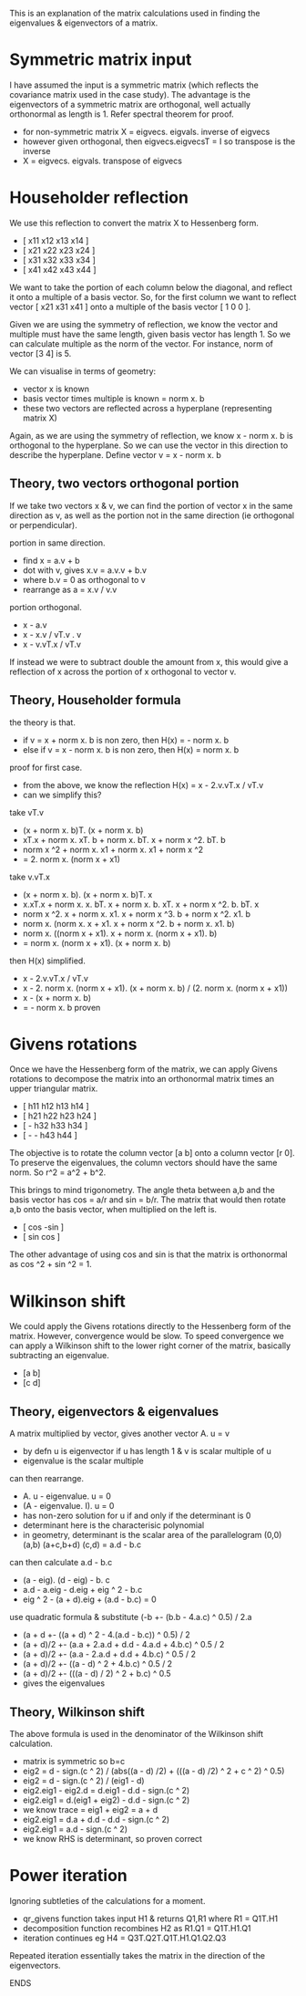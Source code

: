 This is an explanation of the matrix calculations used in finding the
eigenvalues & eigenvectors of a matrix.

# Symmetric matrix input

I have assumed the input is a symmetric matrix (which reflects the covariance
matrix used in the case study). The advantage is the eigenvectors of a
symmetric matrix are orthogonal, well actually orthonormal as length is 1.
Refer spectral theorem for proof.
- for non-symmetric matrix X = eigvecs. eigvals. inverse of eigvecs
- however given orthogonal, then eigvecs.eigvecsT = I so transpose is the inverse
- X = eigvecs. eigvals. transpose of eigvecs

# Householder reflection

We use this reflection to convert the matrix X to Hessenberg form.

- [ x11 x12 x13 x14 ]
- [ x21 x22 x23 x24 ]
- [ x31 x32 x33 x34 ]
- [ x41 x42 x43 x44 ]

We want to take the portion of each column below the diagonal, and reflect it
onto a multiple of a basis vector. So, for the first column we want to reflect
vector [ x21 x31 x41 ] onto a multiple of the basis vector [ 1 0 0 ].

Given we are using the symmetry of reflection, we know the vector and multiple
must have the same length, given basis vector has length 1. So we can calculate
multiple as the norm of the vector. For instance, norm of vector [3 4] is 5.

We can visualise in terms of geometry:
- vector x is known
- basis vector times multiple is known = norm x. b
- these two vectors are reflected across a hyperplane (representing matrix X)

Again, as we are using the symmetry of reflection, we know  x - norm x. b is
orthogonal to the hyperplane. So we can use the vector in this direction to
describe the hyperplane. Define vector v = x - norm x. b

## Theory, two vectors orthogonal portion

If we take two vectors x & v, we can find the portion of vector x in the same
direction as v, as well as the portion not in the same direction (ie orthogonal
or perpendicular).

portion in same direction.
- find x = a.v + b
- dot with v, gives x.v = a.v.v + b.v  
- where b.v = 0 as orthogonal to v
- rearrange as  a = x.v / v.v

portion orthogonal.
- x - a.v
- x - x.v / vT.v . v
- x - v.vT.x / vT.v

If instead we were to subtract double the amount from x, this would give a
reflection of x across the portion of x orthogonal to vector v.

## Theory, Householder formula

the theory is that.
- if v = x + norm x. b is non zero, then H(x) = - norm x. b
- else if v = x - norm x. b is non zero, then H(x) = norm x. b

proof for first case.
- from the above, we know the reflection H(x) = x - 2.v.vT.x / vT.v
- can we simplify this?

take vT.v
- (x + norm x. b)T. (x + norm x. b)
- xT.x + norm x. xT. b + norm x. bT. x + norm x ^2. bT. b
- norm x ^2 + norm x. x1 + norm x. x1 + norm x ^2
- = 2. norm x. (norm x + x1)

take v.vT.x
- (x + norm x. b). (x + norm x. b)T. x
- x.xT.x + norm x. x. bT. x + norm x. b. xT. x + norm x ^2. b. bT. x
- norm x ^2. x + norm x. x1. x + norm x ^3. b + norm x ^2. x1. b
- norm x. (norm x. x + x1. x + norm x ^2. b + norm x. x1. b)
- norm x. ((norm x + x1). x + norm x. (norm x + x1). b)
- = norm x. (norm x + x1). (x + norm x. b)

then H(x) simplified.
- x - 2.v.vT.x / vT.v
- x - 2. norm x. (norm x + x1). (x + norm x. b) / (2. norm x. (norm x + x1))
- x - (x + norm x. b)
- = - norm x. b  proven

# Givens rotations

Once we have the Hessenberg form of the matrix, we can apply Givens rotations
to decompose the matrix into an orthonormal matrix times an upper triangular
matrix.

- [ h11 h12 h13 h14 ]
- [ h21 h22 h23 h24 ]
- [ -   h32 h33 h34 ]
- [ -   -   h43 h44 ]

The objective is to rotate the column vector [a b] onto a column vector [r 0].
To preserve the eigenvalues, the column vectors should have the same norm. So
r^2 = a^2 + b^2.

This brings to mind trigonometry. The angle theta between a,b and the basis vector
has cos = a/r and sin = b/r. The matrix that would then rotate a,b onto the
basis vector, when multiplied on the left is.
- [ cos -sin ]
- [ sin cos ]

The other advantage of using cos and sin is that the matrix is orthonormal
as cos ^2 + sin ^2 = 1.

# Wilkinson shift

We could apply the Givens rotations directly to the Hessenberg form of the matrix.
However, convergence would be slow. To speed convergence we can apply a Wilkinson
shift to the lower right corner of the matrix, basically subtracting an eigenvalue.

- [a b]
- [c d]

## Theory, eigenvectors & eigenvalues

A matrix multiplied by vector, gives another vector  A. u = v
- by defn u is eigenvector if u has length 1 & v is scalar multiple of u
- eigenvalue is the scalar multiple

can then rearrange.
- A. u - eigenvalue. u = 0
- (A - eigenvalue. I). u = 0
- has non-zero solution for u if and only if the determinant is 0
- determinant here is the characterisic polynomial
- in geometry, determinant is the scalar area of the parallelogram (0,0) (a,b)
(a+c,b+d) (c,d) = a.d - b.c

can then calculate a.d - b.c
- (a - eig). (d - eig) - b. c
- a.d - a.eig - d.eig + eig ^ 2 - b.c
- eig ^ 2 - (a + d).eig + (a.d - b.c) = 0

use quadratic formula & substitute (-b +- (b.b - 4.a.c) ^ 0.5) / 2.a
- (a + d +- ((a + d) ^ 2 - 4.(a.d - b.c)) ^ 0.5) / 2
- (a + d)/2 +- (a.a + 2.a.d + d.d - 4.a.d + 4.b.c) ^ 0.5 / 2
- (a + d)/2 +- (a.a - 2.a.d + d.d + 4.b.c) ^ 0.5 / 2
- (a + d)/2 +- ((a - d) ^ 2 + 4.b.c) ^ 0.5 / 2
- (a + d)/2 +- (((a - d) / 2) ^ 2 + b.c) ^ 0.5
- gives the eigenvalues

## Theory, Wilkinson shift

The above formula is used in the denominator of the Wilkinson shift calculation.
- matrix is symmetric so b=c
- eig2 = d - sign.(c ^ 2) / (abs((a - d) /2) + (((a - d) /2) ^ 2 + c ^ 2) ^ 0.5)
- eig2 = d - sign.(c ^ 2) / (eig1 - d)
- eig2.eig1 - eig2.d = d.eig1 - d.d - sign.(c ^ 2)
- eig2.eig1 = d.(eig1 + eig2) - d.d - sign.(c ^ 2)
- we know trace = eig1 + eig2 = a + d
- eig2.eig1 = d.a + d.d - d.d - sign.(c ^ 2)
- eig2.eig1 = a.d - sign.(c ^ 2)
- we know RHS is determinant, so proven correct

# Power iteration

Ignoring subtleties of the calculations for a moment.
- qr_givens function takes input H1 & returns Q1,R1 where R1 = Q1T.H1
- decomposition function recombines H2 as R1.Q1 = Q1T.H1.Q1
- iteration continues eg H4 = Q3T.Q2T.Q1T.H1.Q1.Q2.Q3

Repeated iteration essentially takes the matrix in the direction of the
eigenvectors.

ENDS
